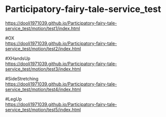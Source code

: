 # Participatory-fairy-tale-service_test
https://dooli1971039.github.io/Participatory-fairy-tale-service_test/motion/test1/index.html


#OX  
https://dooli1971039.github.io/Participatory-fairy-tale-service_test/motion/test2/index.html



#XHandsUp  
https://dooli1971039.github.io/Participatory-fairy-tale-service_test/motion/test3/index.html



#SideStretching  
https://dooli1971039.github.io/Participatory-fairy-tale-service_test/motion/test4/index.html



#LegUp  
https://dooli1971039.github.io/Participatory-fairy-tale-service_test/motion/test5/index.html
